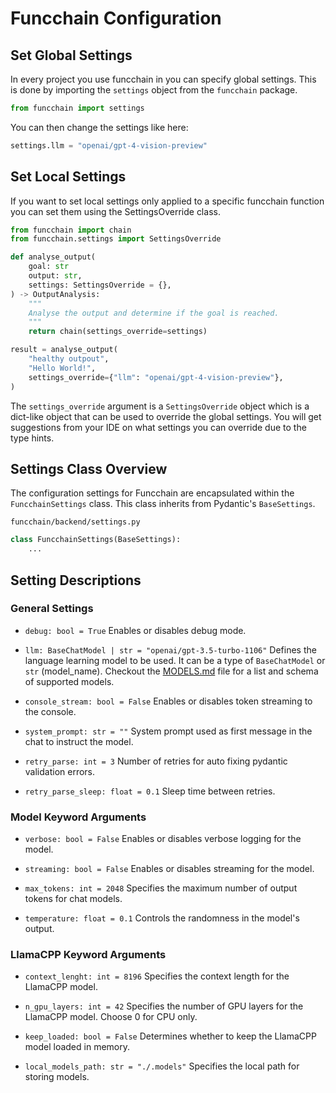 # Funcchain Configuration

## Set Global Settings

In every project you use funcchain in you can specify global settings. This is done by importing the `settings` object from the `funcchain` package.

```python
from funcchain import settings
```

You can then change the settings like here:

```python
settings.llm = "openai/gpt-4-vision-preview"
```

## Set Local Settings

If you want to set local settings only applied to a specific funcchain function you
can set them using the SettingsOverride class.

```python
from funcchain import chain
from funcchain.settings import SettingsOverride

def analyse_output(
    goal: str
    output: str,
    settings: SettingsOverride = {},
) -> OutputAnalysis:
    """
    Analyse the output and determine if the goal is reached.
    """
    return chain(settings_override=settings)

result = analyse_output(
    "healthy outpout",
    "Hello World!",
    settings_override={"llm": "openai/gpt-4-vision-preview"},
)
```

The `settings_override` argument is a `SettingsOverride` object which is a dict-like object that can be used to override the global settings.
You will get suggestions from your IDE on what settings you can override due to the type hints.

## Settings Class Overview

The configuration settings for Funcchain are encapsulated within the `FuncchainSettings` class. This class inherits from Pydantic's `BaseSettings`.

`funcchain/backend/settings.py`

```python
class FuncchainSettings(BaseSettings):
    ...
```

## Setting Descriptions

### General Settings

- `debug: bool = True`
  Enables or disables debug mode.

- `llm: BaseChatModel | str = "openai/gpt-3.5-turbo-1106"`
  Defines the language learning model to be used. It can be a type of `BaseChatModel` or `str` (model_name).
  Checkout the [MODELS.md](https://github.com/shroominic/funcchain/blob/main/MODELS.md) file for a list and schema of supported models.

- `console_stream: bool = False`
  Enables or disables token streaming to the console.

- `system_prompt: str = ""`
  System prompt used as first message in the chat to instruct the model.

- `retry_parse: int = 3`
  Number of retries for auto fixing pydantic validation errors.

- `retry_parse_sleep: float = 0.1`
  Sleep time between retries.

### Model Keyword Arguments

- `verbose: bool = False`
  Enables or disables verbose logging for the model.

- `streaming: bool = False`
  Enables or disables streaming for the model.

- `max_tokens: int = 2048`
  Specifies the maximum number of output tokens for chat models.

- `temperature: float = 0.1`
  Controls the randomness in the model's output.

### LlamaCPP Keyword Arguments

- `context_lenght: int = 8196`
  Specifies the context length for the LlamaCPP model.

- `n_gpu_layers: int = 42`
  Specifies the number of GPU layers for the LlamaCPP model.
  Choose 0 for CPU only.

- `keep_loaded: bool = False`
  Determines whether to keep the LlamaCPP model loaded in memory.

- `local_models_path: str = "./.models"`
  Specifies the local path for storing models.
